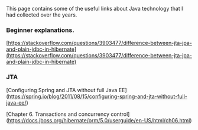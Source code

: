 This page contains some of the useful links about Java technology that I had collected over the years.


### Beginner explanations.

[https://stackoverflow.com/questions/3903477/difference-between-jta-jpa-and-plain-jdbc-in-hibernate](https://stackoverflow.com/questions/3903477/difference-between-jta-jpa-and-plain-jdbc-in-hibernate)


### JTA

[Configuring Spring and JTA without full Java EE] (https://spring.io/blog/2011/08/15/configuring-spring-and-jta-without-full-java-ee/)

[Chapter 6. Transactions and concurrency control] (https://docs.jboss.org/hibernate/orm/5.0/userguide/en-US/html/ch06.html)
